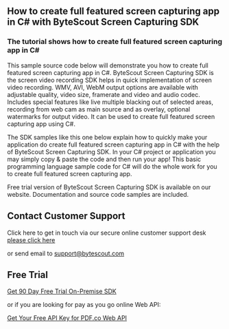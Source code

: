 ## How to create full featured screen capturing app in C# with ByteScout Screen Capturing SDK

### The tutorial shows how to create full featured screen capturing app in C#

This sample source code below will demonstrate you how to create full featured screen capturing app in C#. ByteScout Screen Capturing SDK is the screen video recording SDK helps in quick implementation of screen video recording. WMV, AVI, WebM output options are available with adjustable quality, video size, framerate and video and audio codec. Includes special features like live multiple blacking out of selected areas, recording from web cam as main source and as overlay, optional watermarks for output video. It can be used to create full featured screen capturing app using C#.

The SDK samples like this one below explain how to quickly make your application do create full featured screen capturing app in C# with the help of ByteScout Screen Capturing SDK. In your C# project or application you may simply copy & paste the code and then run your app! This basic programming language sample code for C# will do the whole work for you to create full featured screen capturing app.

Free trial version of ByteScout Screen Capturing SDK is available on our website. Documentation and source code samples are included.

## Contact Customer Support

Click here to get in touch via our secure online customer support desk [please click here](https://bytescout.zendesk.com/hc/en-us/requests/new?subject=ByteScout%20Screen%20Capturing%20SDK%20Question)

or send email to [support@bytescout.com](mailto:support@bytescout.com?subject=ByteScout%20Screen%20Capturing%20SDK%20Question) 

## Free Trial

[Get 90 Day Free Trial On-Premise SDK](https://bytescout.com/download/web-installer?utm_source=github-readme)

or if you are looking for pay as you go online Web API:

[Get Your Free API Key for PDF.co Web API](https://pdf.co/documentation/api?utm_source=github-readme)